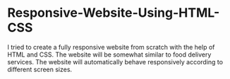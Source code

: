 # Responsive-Website-Using-HTML-CSS
I tried to create a fully responsive website from scratch with the help of HTML and CSS. The website will be somewhat similar to food delivery services. The website will automatically behave responsively according to different screen sizes.
